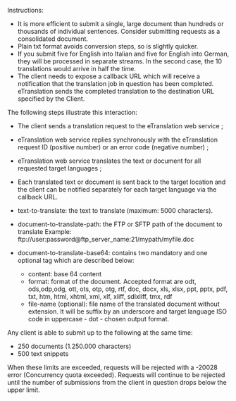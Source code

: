 Instructions:
- It is more efficient to submit a single, large document than hundreds or thousands of individual sentences. Consider submitting requests as a consolidated document.
- Plain txt format avoids conversion steps, so is slightly quicker.
-  If you submit five for English into Italian and five for English into German, they will be processed in separate streams. In the second case, the 10 translations would arrive in half the time.
-  The client needs to expose a callback URL which will receive a notification that the translation job in question has been completed. eTranslation sends the completed translation to the destination URL specified by the Client.

The following steps illustrate this interaction:
- The client sends a translation request to the eTranslation web service ;
- eTranslation web service replies synchronously with the eTranslation request ID (positive number) or an error code (negative number) ;
- eTranslation web service translates the text or document for all requested target languages ;
- Each translated text or document is sent back to the target location and the client can be notified separately for each target language via the callback URL.

- text-to-translate: the text to translate (maximum: 5000 characters).
- document-to-translate-path: the FTP or SFTP path of the document to translate
Example: ftp://user:password@ftp_server_name:21/mypath/myfile.doc
- document-to-translate-base64: contains two mandatory and one optional tag which are described below:
	- content: base 64 content
	- format: format of the document. Accepted format are odt, ods,odp,odg, ott, ots, otp, otg, rtf, doc, docx, xls, xlsx, ppt, pptx, pdf, txt, htm, html, xhtml, xml, xlf, xliff, sdlxliff, tmx, rdf
	- file-name (optional): file name of the translated document without extension. It will be suffix by an underscore and target language ISO code in uppercase - dot - chosen output format.

Any client is able to submit up to the following at the same time:
- 250 documents (1.250.000 characters)
- 500 text snippets

When these limits are exceeded, requests will be rejected with a -20028 error (Concurrency quota exceeded). Requests will continue to be rejected until the number of submissions from the client in question drops below the upper limit.